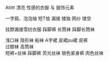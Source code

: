 Atiitt 漂亮  性感的衣服 与 服饰元素

一字肩、泡泡袖  短T恤  漏接 楼独 网纱  镂空

挂脖漏接雪纺衣服
踩脚裤
长筒袜  踩脚长筒袜

浅口袜 隐形袜 船袜
A字裙  皮裙pu裙
皮裤  
过膝袜 高筒袜  
短裤+丝袜
踩脚裤
荧光丝袜
银色紧身裤
肉色丝袜 


